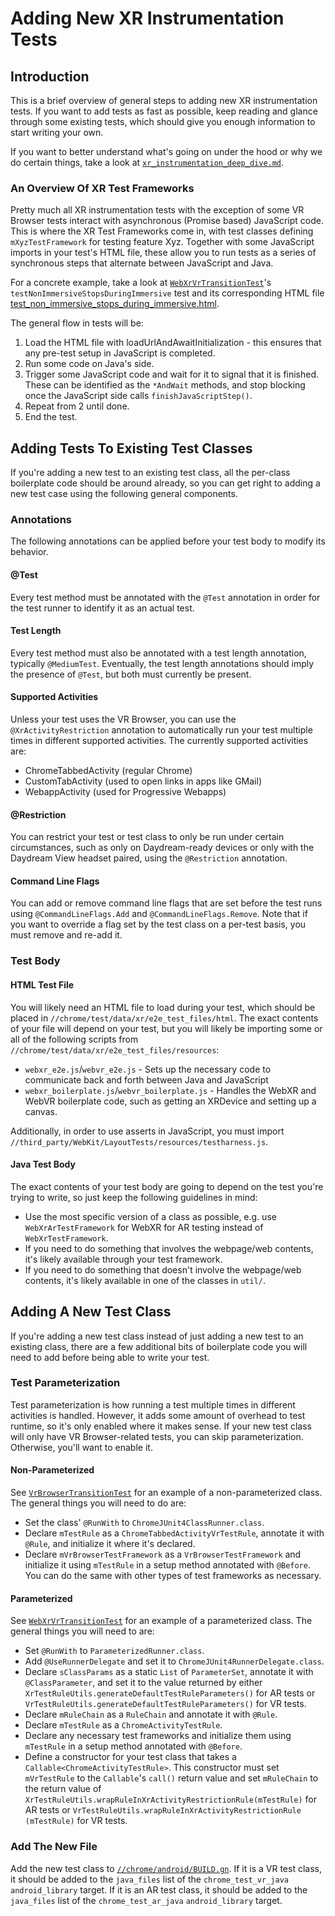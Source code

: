 # Adding New XR Instrumentation Tests

## Introduction

This is a brief overview of general steps to adding new XR instrumentation
tests. If you want to add tests as fast as possible, keep reading and glance
through some existing tests, which should give you enough information to start
writing your own.

If you want to better understand what's going on under the hood or why we do
certain things, take a look at
[`xr_instrumentation_deep_dive.md`][xr_instrumentation_deep_dive].

### An Overview Of XR Test Frameworks

Pretty much all XR instrumentation tests with the exception of some VR Browser
tests interact with asynchronous (Promise based) JavaScript code. This is where
the XR Test Frameworks come in, with test classes defining `mXyzTestFramework`
for testing feature Xyz. Together with some JavaScript imports in your test's
HTML file, these allow you to run tests as a series of synchronous steps that
alternate between JavaScript and Java.

For a concrete example, take a look at
[`WebXrVrTransitionTest`][webxr_vr_transition_test]'s
`testNonImmersiveStopsDuringImmersive` test and its corresponding HTML file
[test_non_immersive_stops_during_immersive.html][webxr_vr_transition_test_html].

The general flow in tests will be:

1. Load the HTML file with loadUrlAndAwaitInitialization - this ensures that any
   pre-test setup in JavaScript is completed.
2. Run some code on Java's side.
3. Trigger some JavaScript code and wait for it to signal that it is finished.
   These can be identified as the `*AndWait` methods, and stop blocking once the
   JavaScript side calls `finishJavaScriptStep()`.
4. Repeat from 2 until done.
5. End the test.

## Adding Tests To Existing Test Classes

If you're adding a new test to an existing test class, all the per-class
boilerplate code should be around already, so you can get right to adding a new
test case using the following general components.

### Annotations

The following annotations can be applied before your test body to modify its
behavior.

#### @Test

Every test method must be annotated with the `@Test` annotation in order for the
test runner to identify it as an actual test.

#### Test Length

Every test method must also be annotated with a test length annotation,
typically `@MediumTest`. Eventually, the test length annotations should imply
the presence of `@Test`, but both must currently be present.

#### Supported Activities

Unless your test uses the VR Browser, you can use the `@XrActivityRestriction`
annotation to automatically run your test multiple times in different supported
activities. The currently supported activities are:

* ChromeTabbedActivity (regular Chrome)
* CustomTabActivity (used to open links in apps like GMail)
* WebappActivity (used for Progressive Webapps)

#### @Restriction

You can restrict your test or test class to only be run under certain
circumstances, such as only on Daydream-ready devices or only with the Daydream
View headset paired, using the `@Restriction` annotation.

#### Command Line Flags

You can add or remove command line flags that are set before the test runs using
`@CommandLineFlags.Add` and `@CommandLineFlags.Remove`. Note that if you want to
override a flag set by the test class on a per-test basis, you must remove and
re-add it.

### Test Body

#### HTML Test File

You will likely need an HTML file to load during your test, which should be
placed in `//chrome/test/data/xr/e2e_test_files/html`. The exact contents of
your file will depend on your test, but you will likely be importing some or all
of the following scripts from `//chrome/test/data/xr/e2e_test_files/resources`:

* `webxr_e2e.js`/`webvr_e2e.js` - Sets up the necessary code to communicate back
  and forth between Java and JavaScript
* `webxr_boilerplate.js`/`webvr_boilerplate.js` - Handles the WebXR and WebVR
  boilerplate code, such as getting an XRDevice and setting up a canvas.

Additionally, in order to use asserts in JavaScript, you must import
`//third_party/WebKit/LayoutTests/resources/testharness.js`.

#### Java Test Body

The exact contents of your test body are going to depend on the test you're
trying to write, so just keep the following guidelines in mind:

* Use the most specific version of a class as possible, e.g. use
`WebXrArTestFramework` for WebXR for AR testing instead of `WebXrTestFramework`.
* If you need to do something that involves the webpage/web contents, it's
  likely available through your test framework.
* If you need to do something that doesn't involve the webpage/web contents,
  it's likely available in one of the classes in `util/`.

## Adding A New Test Class

If you're adding a new test class instead of just adding a new test to an
existing class, there are a few additional bits of boilerplate code you will
need to add before being able to write your test.

### Test Parameterization

Test parameterization is how running a test multiple times in different
activities is handled. However, it adds some amount of overhead to test runtime,
so it's only enabled where it makes sense. If your new test class will only have
VR Browser-related tests, you can skip parameterization. Otherwise, you'll want
to enable it.

#### Non-Parameterized

See [`VrBrowserTransitionTest`][vr_browser_transition_test] for an example of a
non-parameterized class. The general things you will need to do are:

* Set the class' `@RunWith` to `ChromeJUnit4ClassRunner.class`.
* Declare `mTestRule` as a `ChromeTabbedActivityVrTestRule`, annotate it with
  `@Rule`, and initialize it where it's declared.
* Declare `mVrBrowserTestFramework` as a `VrBrowserTestFramework` and initialize
  it using `mTestRule` in a setup method annotated with `@Before`. You can do
  the same with other types of test frameworks as necessary.

#### Parameterized

See [`WebXrVrTransitionTest`][webxr_vr_transition_test] for an example of a
parameterized class. The general things you will need to are:

* Set `@RunWith` to `ParameterizedRunner.class`.
* Add `@UseRunnerDelegate` and set it to `ChromeJUnit4RunnerDelegate.class`.
* Declare `sClassParams` as a static `List` of `ParameterSet`, annotate it with
  `@ClassParameter`, and set it to the value returned by either
  `XrTestRuleUtils.generateDefaultTestRuleParameters()` for AR tests or
  `VrTestRuleUtils.generateDefaultTestRuleParameters()` for VR tests.
* Declare `mRuleChain` as a `RuleChain` and annotate it with `@Rule`.
* Declare `mTestRule` as a `ChromeActivityTestRule`.
* Declare any necessary test frameworks and initialize them using `mTestRule` in
  a setup method annotated with `@Before`.
* Define a constructor for your test class that takes a
  `Callable<ChromeActivityTestRule>`. This constructor must set `mVrTestRule` to
  the `Callable`'s `call()` return value and set `mRuleChain` to the return
  value of `XrTestRuleUtils.wrapRuleInXrActivityRestrictionRule(mTestRule)`
  for AR tests or `VrTestRuleUtils.wrapRuleInXrActivityRestrictionRule
  (mTestRule)` for VR tests.

### Add The New File

Add the new test class to [`//chrome/android/BUILD.gn`][build_gn]. If it is a VR
test class, it should be added to the `java_files` list of the
`chrome_test_vr_java` `android_library` target. If it is an AR test class, it
should be added to the `java_files` list of the `chrome_test_ar_java`
`android_library` target.


[xr_instrumentation_deep_dive]: https://chromium.googlesource.com/chromium/src/+/master/chrome/android/javatests/src/org/chromium/chrome/browser/vr/xr_instrumentation_deep_dive.md
[webxr_vr_transition_test]: https://chromium.googlesource.com/chromium/src/+/master/chrome/android/javatests/src/org/chromium/chrome/browser/vr/WebXrVrTransitionTest.java
[webxr_vr_transition_test_html]: https://chromium.googlesource.com/chromium/src/+/master/chrome/test/data/xr/e2e_test_files/html/test_non_immersive_stops_during_immersive.html
[vr_browser_transition_test]: https://chromium.googlesource.com/chromium/src/+/master/chrome/android/javatests/src/org/chromium/chrome/browser/vr/VrBrowserTransitionTest.java
[build_gn]: https://chromium.googlesource.com/chromium/src/+/master/chrome/android/BUILD.gn